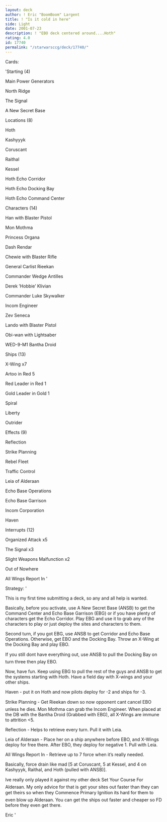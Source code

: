 ```yaml
---
layout: deck
author: ! Eric "BoomBoom" Largent
title: ! "Is it cold in here"
side: Light
date: 2001-07-23
description: ! "EBO deck centered around....Hoth"
rating: 4.0
id: 17740
permalink: "/starwarsccg/deck/17740/"
---
```

Cards: 

'Starting (4)

Main Power Generators

North Ridge

The Signal

A New Secret Base


Locations (8)

Hoth

Kashyyyk

Coruscant

Raithal

Kessel

Hoth Echo Corridor

Hoth Echo Docking Bay

Hoth Echo Command Center


Characters (14)

Han with Blaster Pistol

Mon Mothma

Princess Organa

Dash Rendar

Chewie with Blaster Rifle

General Carlist Rieekan

Commander Wedge Antilles

Derek ’Hobbie’ Klivian

Commander Luke Skywalker

Incom Engineer

Zev Seneca

Lando with Blaster Pistol

Obi-wan with Lightsaber

WED-9-M1 Bantha Droid


Ships (13)

X-Wing x7

Artoo in Red 5

Red Leader in Red 1

Gold Leader in Gold 1

Spiral

Liberty

Outrider


Effects (9)

Reflection

Strike Planning

Rebel Fleet

Traffic Control

Leia of Alderaan

Echo Base Operations

Echo Base Garrison

Incom Corporation

Haven


Interrupts (12)

Organized Attack x5

The Signal x3

Slight Weapons Malfunction x2

Out of Nowhere

All Wings Report In '

Strategy: '

This is my first time submitting a deck, so any and all help is wanted.

Basically, before you activate, use A New Secret Base (ANSB) to get the Command Center and Echo Base Garrison (EBG) or if you have plenty of characters get the Echo Corridor. Play EBG and use it to grab any of the characters to play or just deploy the sites and characters to them.

Second turn, if you got EBG, use ANSB to get Corridor and Echo Base Operations. Otherwise, get EBO and the Docking Bay. Throw an X-Wing at the Docking Bay and play EBO.

If you still dont have everything out, use ANSB to pull the Docking Bay on turn three then play EBO.

Now, have fun. Keep using EBG to pull the rest of the guys and ANSB to get the systems starting with Hoth. Have a field day with X-wings and your other ships.

Haven - put it on Hoth and now pilots deploy for -2 and ships for -3.

Strike Planning - Get Rieekan down so now opponent cant cancel EBO unless he dies. Mon Mothma can grab the Incom Engineer. When placed at the DB with the Bantha Droid (Grabbed with EBG), all X-Wings are immune to attrition <5.

Reflection - Helps to retrieve every turn. Pull it with Leia.

Leia of Alderaan - Place her on a ship anywhere before EBO, and X-Wings deploy for free there. After EBO, they deploy for negative 1. Pull with Leia.

All Wings Report In - Retrieve up to 7 force when it’s really needed.

Basically, force drain like mad [5 at Coruscant, 5 at Kessel, and 4 on Kashyyyk, Raithal, and Hoth (pulled with ANSB)].


Ive really only played it against my other deck Set Your Course For Alderaan. My only advice for that is get your sites out faster than they can get theirs so when they Commence Primary Ignition its hard for them to even blow up Alderaan. You can get the ships out faster and cheaper so FD before they even get there.


Eric  '
